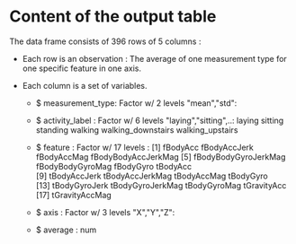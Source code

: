 Content of the output table
==================================================================

The data frame consists of	396 rows of  5 columns :
- Each row is an observation : The average of one measurement type for one specific feature in one axis.

- Each column is a set of variables.

  - $ measurement_type: Factor w/ 2 levels "mean","std": 

  - $ activity_label  : Factor w/ 6 levels "laying","sitting",..: 
laying sitting standing walking walking_downstairs walking_upstairs
 
  - $ feature         : Factor w/ 17 levels : 
 [1] fBodyAcc             fBodyAccJerk         fBodyAccMag          fBodyBodyAccJerkMag 
 [5] fBodyBodyGyroJerkMag fBodyBodyGyroMag     fBodyGyro            tBodyAcc            
 [9] tBodyAccJerk         tBodyAccJerkMag      tBodyAccMag          tBodyGyro           
[13] tBodyGyroJerk        tBodyGyroJerkMag     tBodyGyroMag         tGravityAcc         
[17] tGravityAccMag      
 
  - $ axis            : Factor w/ 3 levels "X","Y","Z": 
 
 
  - $ average         : num  


